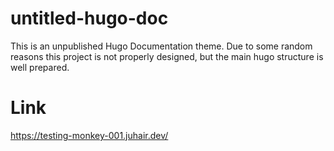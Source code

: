 # untitled-hugo-doc

This is an unpublished Hugo Documentation theme. Due to some random reasons this project is not properly designed, but the main hugo structure is well prepared.

# Link

https://testing-monkey-001.juhair.dev/
